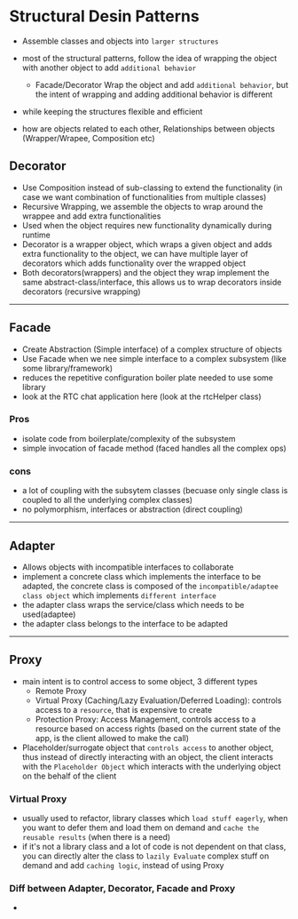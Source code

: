 # Structural Desin Patterns
- Assemble classes and objects into `larger structures`
- most of the structural patterns, follow the idea of wrapping the object with another object to add `additional behavior`
    - Facade/Decorator Wrap the object and add `additional behavior`, but the intent of wrapping and adding additional behavior is different

- while keeping the structures flexible and efficient
- how are objects related to each other, Relationships between objects (Wrapper/Wrapee, Composition etc)

## Decorator
- Use Composition instead of sub-classing to extend the functionality (in case we want combination of functionalities from multiple classes)
- Recursive Wrapping, we assemble the objects to wrap around the wrappee and add extra functionalities
- Used when the object requires new functionality dynamically during runtime 
- Decorator is a wrapper object, which wraps a given object and adds extra functionality to the object, we can have multiple layer of decorators which adds functionality over the wrapped object
- Both decorators(wrappers) and the object they wrap implement the same abstract-class/interface, this allows us to wrap decorators inside decorators (recursive wrapping)

--- 

## Facade
- Create Abstraction (Simple interface) of a complex structure of objects
- Use Facade when we nee simple interface to a complex subsystem (like some library/framework)
- reduces the repetitive configuration boiler plate needed to use some library
- look at the RTC chat application here (look at the rtcHelper class)

### Pros
- isolate code from boilerplate/complexity of the subsystem
- simple invocation of facade method (faced handles all the complex ops)
### cons 
- a lot of coupling with the subsytem classes (becuase only single class is coupled to all the underlying complex classes)
- no polymorphism, interfaces or abstraction (direct coupling)

---

## Adapter
- Allows objects with incompatible interfaces to collaborate
- implement a concrete class which implements the interface to be adapted, the concrete class  is composed of the `incompatible/adaptee class object` which implements `different interface`
- the adapter class wraps the service/class which needs to be used(adaptee)
- the adapter class belongs to the interface to be adapted

--- 
## Proxy
- main intent is to control access to some object, 3 different types
    - Remote Proxy
    - Virtual Proxy (Caching/Lazy Evaluation/Deferred Loading): controls access to a `resource`, that is expensive to create
    - Protection Proxy: Access Management, controls access to a resource based on access rights (based on the current state of the app, is the client allowed to make the call)
- Placeholder/surrogate object that `controls access` to another object, thus instead of directly interacting with an object, the client interacts with the `Placeholder Object` which interacts with the underlying object on the behalf of the client

### Virtual Proxy
- usually used to refactor, library classes which `load stuff eagerly`, when you want to defer them and load them on demand and `cache the reusable results` (when there is a need)
- if it's not a library class and a lot of code is not dependent on that class, you can directly alter the class to `lazily Evaluate` complex stuff on demand and add `caching logic`, instead of using Proxy


### Diff between Adapter, Decorator, Facade and Proxy
- 